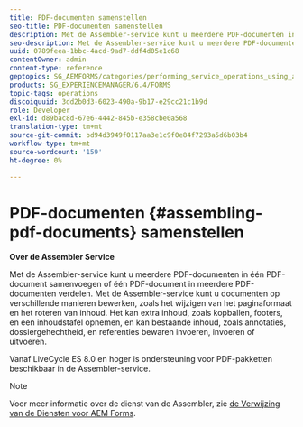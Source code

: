 ```yaml
---
title: PDF-documenten samenstellen
seo-title: PDF-documenten samenstellen
description: Met de Assembler-service kunt u meerdere PDF-documenten in één PDF-document samenvoegen of één PDF-document in meerdere PDF-documenten demonteren.
seo-description: Met de Assembler-service kunt u meerdere PDF-documenten in één PDF-document samenvoegen of één PDF-document in meerdere PDF-documenten demonteren.
uuid: 0789feea-1bbc-4acd-9ad7-ddf4d05e1c68
contentOwner: admin
content-type: reference
geptopics: SG_AEMFORMS/categories/performing_service_operations_using_apis
products: SG_EXPERIENCEMANAGER/6.4/FORMS
topic-tags: operations
discoiquuid: 3dd2b0d3-6023-490a-9b17-e29cc21c1b9d
role: Developer
exl-id: d89bac8d-67e6-4442-845b-e358cbe0a568
translation-type: tm+mt
source-git-commit: bd94d3949f0117aa3e1c9f0e84f7293a5d6b03b4
workflow-type: tm+mt
source-wordcount: '159'
ht-degree: 0%

---
```


# PDF-documenten {#assembling-pdf-documents} samenstellen

**Over de Assembler Service**

Met de Assembler-service kunt u meerdere PDF-documenten in één PDF-document samenvoegen of één PDF-document in meerdere PDF-documenten verdelen. Met de Assembler-service kunt u documenten op verschillende manieren bewerken, zoals het wijzigen van het paginaformaat en het roteren van inhoud. Het kan extra inhoud, zoals kopballen, footers, en een inhoudstafel opnemen, en kan bestaande inhoud, zoals annotaties, dossiergehechtheid, en referenties bewaren invoeren, invoeren of uitvoeren.

Vanaf LiveCycle ES 8.0 en hoger is ondersteuning voor PDF-pakketten beschikbaar in de Assembler-service.

>[!NOTE]
>
>Voor meer informatie over de dienst van de Assembler, zie [de Verwijzing van de Diensten voor AEM Forms](https://www.adobe.com/go/learn_aemforms_services_63).
